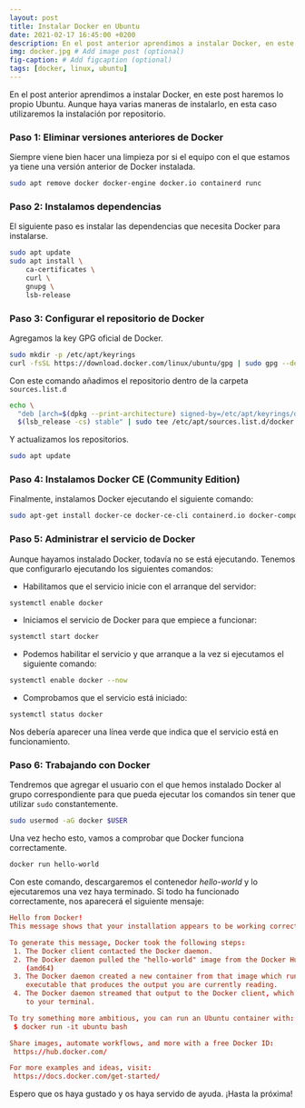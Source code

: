```yaml
---
layout: post
title: Instalar Docker en Ubuntu
date: 2021-02-17 16:45:00 +0200
description: En el post anterior aprendimos a instalar Docker, en este post haremos lo propio Ubuntu.
img: docker.jpg # Add image post (optional)
fig-caption: # Add figcaption (optional)
tags: [docker, linux, ubuntu]
---
```


En el post anterior aprendimos a instalar Docker, en este post haremos lo propio Ubuntu. Aunque haya varias maneras de instalarlo, en esta caso utilizaremos la instalación por repositorio.

### Paso 1: Eliminar versiones anteriores de Docker

Siempre viene bien hacer una limpieza por si el equipo con el que estamos ya tiene una versión anterior de Docker instalada.

```bash
sudo apt remove docker docker-engine docker.io containerd runc
```

### Paso 2: Instalamos dependencias

El siguiente paso es instalar las dependencias que necesita Docker para instalarse.  

```bash
sudo apt update
sudo apt install \
    ca-certificates \
    curl \
    gnupg \
    lsb-release
```

### Paso 3: Configurar el repositorio de Docker

Agregamos la key GPG oficial de Docker.

```bash
sudo mkdir -p /etc/apt/keyrings
curl -fsSL https://download.docker.com/linux/ubuntu/gpg | sudo gpg --dearmor -o /etc/apt/keyrings/docker.gpg
```

Con este comando añadimos el repositorio dentro de la carpeta `sources.list.d`

```bash
echo \
  "deb [arch=$(dpkg --print-architecture) signed-by=/etc/apt/keyrings/docker.gpg] https://download.docker.com/linux/ubuntu \
  $(lsb_release -cs) stable" | sudo tee /etc/apt/sources.list.d/docker.list > /dev/null
```

Y actualizamos los repositorios.

```bash
sudo apt update
```

### Paso 4: Instalamos Docker CE (Community Edition)

Finalmente, instalamos Docker ejecutando el siguiente comando:  

```bash
sudo apt-get install docker-ce docker-ce-cli containerd.io docker-compose-plugin
```

### Paso 5: Administrar el servicio de Docker

Aunque hayamos instalado Docker, todavía no se está ejecutando. Tenemos que configurarlo ejecutando los siguientes comandos:

* Habilitamos que el servicio inicie con el arranque del servidor:  

```bash
systemctl enable docker
```

* Iniciamos el servicio de Docker para que empiece a funcionar:  

```bash
systemctl start docker
```

* Podemos habilitar el servicio y que arranque a la vez si ejecutamos el siguiente comando:

```bash
systemctl enable docker --now
```

* Comprobamos que el servicio está iniciado:  

```bash
systemctl status docker
```

Nos debería aparecer una línea verde que indica que el servicio está en funcionamiento.

### Paso 6: Trabajando con Docker

Tendremos que agregar el usuario con el que hemos instalado Docker al grupo correspondiente para que pueda ejecutar los comandos sin tener que utilizar `sudo` constantemente.

```bash
sudo usermod -aG docker $USER
```

Una vez hecho esto, vamos a comprobar que Docker funciona correctamente.  

```bash
docker run hello-world
```

Con este comando, descargaremos el contenedor _hello-world_ y lo ejecutaremos una vez haya terminado. Si todo ha funcionado correctamente, nos aparecerá el siguiente mensaje:

```conf
Hello from Docker!
This message shows that your installation appears to be working correctly.

To generate this message, Docker took the following steps:
 1. The Docker client contacted the Docker daemon.
 2. The Docker daemon pulled the "hello-world" image from the Docker Hub.
    (amd64)
 3. The Docker daemon created a new container from that image which runs the
    executable that produces the output you are currently reading.
 4. The Docker daemon streamed that output to the Docker client, which sent it
    to your terminal.

To try something more ambitious, you can run an Ubuntu container with:
 $ docker run -it ubuntu bash

Share images, automate workflows, and more with a free Docker ID:
 https://hub.docker.com/

For more examples and ideas, visit:
 https://docs.docker.com/get-started/
```

Espero que os haya gustado y os haya servido de ayuda. ¡Hasta la próxima!
